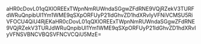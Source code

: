 aHR0cDovL01qQXlOREExTWpnNmRUWndaSGgwZFdRNE9VQjRZekV3TURFdWRuQnpibUl1Ym1WME9qSXpORFUyP21ldGhvZD1hdXRvIyVFNiVCMSU5RiVFOCU4QiU4RjEKaHR0cDovL01qQXlOREExTWpnNmRUWndaSGgwZFdRNE9VQjRZekV3TURJdWRuQnpibUl1Ym1WME9qSXpORFUyP21ldGhvZD1hdXRvIyVFNSVBNCVBQSVFNCVCQiU5MzE=

